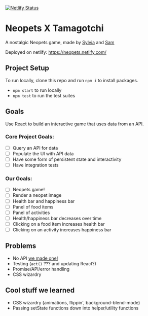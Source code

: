 [![Netlify Status](https://api.netlify.com/api/v1/badges/f210f167-80cb-4101-aada-488c03930052/deploy-status)](https://app.netlify.com/sites/neopets/deploys)

# Neopets X Tamagotchi

A nostalgic Neopets game, made by [Sylvia](https://github.com/seabasshoang) and [Sam](https://github.com/starsuit) 

Deployed on netlify: https://neopets.netlify.com/

## Project Setup

To run locally, clone this repo and run `npm i` to install packages.
* `npm start` to run locally
* `npm test` to run the test suites

## Goals

Use React to build an interactive game that uses data from an API.


### Core Project Goals:
- [ ] Query an API for data
- [ ] Populate the UI with API data
- [ ] Have some form of persistent state and interactivity
- [ ] Have integration tests

### Our Goals:
- [ ] Neopets game!
- [ ] Render a neopet image
- [ ] Health bar and happiness bar
- [ ] Panel of food items
- [ ] Panel of activities
- [ ] Health/happiness bar decreases over time
- [ ] Clicking on a food item increases health bar
- [ ] Clicking on an activity increases happiness bar

## Problems

* No API [we made one!](https://github.com/starsuit/neopets)
* Testing (`act()` ??? and updating React?)
* Promise/API/error handling
* CSS wizardry

## Cool stuff we learned

* CSS wizardry (animations, flippin', background-blend-mode)
* Passing setState functions down into helper/utility functions
